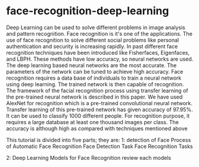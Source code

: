 # face-recognition-deep-learning

Deep Learning can be used to solve different problems in image analysis and pattern recognition. Face recognition is it's one of the applications. The use of face recognition to solve different social problems like personal authentication and security is increasing rapidly. In past different face recognition techniques have been introduced like Fisherfaces, Eigenfaces, and LBPH. These methods have low accuracy, so neural networks are used. The deep learning based neural networks are the most accurate. The parameters of the network can be tuned to achieve high accuracy. Face recognition requires a data base of individuals to train a neural network using deep learning. The trained network is then capable of recognition. The framework of the facial recognition process using transfer learning of the pre-trained neural network is described in this paper. We have used AlexNet for recognition which is a pre-trained convolutional neural network. Transfer learning of this pre-trained network has given accuracy of 97.95%. It can be used to classify 1000 different people. For recognition purpose, it requires a large database at least one thousand images per class. The accuracy is although high as compared with techniques mentioned above


This tutorial is divided into five parts; they are:
1:
detection of Face
Process of Automatic Face Recognition
Face Detection Task
Face Recognition Tasks


2:
Deep Learning Models for Face Recognition
review each models

